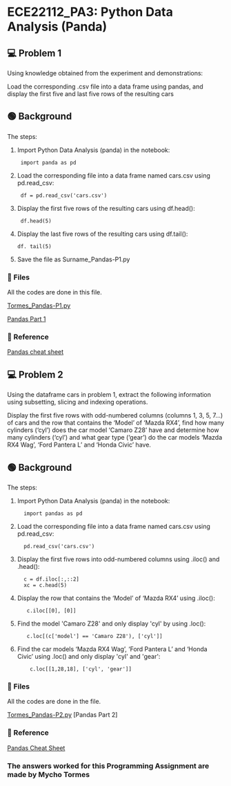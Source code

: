 # ECE22112_PA3: Python Data Analysis (Panda) 

## 💻 Problem 1
Using knowledge obtained from the experiment and demonstrations:

Load the corresponding .csv file into a data frame using pandas, and display the first five and last five rows of the resulting cars

## 🟢 Background
The steps:

1) Import Python Data Analysis (panda) in the notebook:
  
        import panda as pd

2) Load the corresponding file into a data frame named cars.csv using pd.read_csv:

        df = pd.read_csv('cars.csv')

3) Display the first five rows of the resulting cars using df.head():

        df.head(5)

4) Display the last five rows of the resulting cars using df.tail():

       df. tail(5)

5) Save the file as Surname_Pandas-P1.py

### 📌 Files
All the codes are done in this file. 
         
[Tormes_Pandas-P1.py](https://github.com/MychoTormes/ECE2112_PA3/blob/main/TORMES_Pandas-P1.py)

[Pandas Part 1](https://github.com/MychoTormes/ECE2112_PA3/blob/main/TORMES_Pandas-P1.ipynb)

### 📍 Reference

[Pandas cheat sheet](https://github.com/MychoTormes/ECE2112_PA3/blob/main/Pandas%20Cheat%20Sheet.pdf)

## 💻 Problem 2
Using the dataframe cars in problem 1, extract the following information using subsetting, slicing and indexing operations.

Display the first five rows with odd-numbered columns (columns 1, 3, 5, 7…) of cars and the row that contains the ‘Model’ of ‘Mazda RX4’, find how many cylinders (‘cyl’) does the car model ‘Camaro Z28’ have and determine how many cylinders (‘cyl’) and what gear type (‘gear’) do the car models ‘Mazda RX4 Wag’, ‘Ford Pantera L’ and ‘Honda Civic’ have.

## 🟢 Background
The steps:

1) Import Python Data Analysis (panda) in the notebook:

         import pandas as pd

2) Load the corresponding file into a data frame named cars.csv using pd.read_csv:
   
         pd.read_csv('cars.csv')

3) Display the first five rows into odd-numbered columns using .iloc() and .head():

         c = df.iloc[:,::2]
         xc = c.head(5)

5) Display the row that contains the ‘Model’ of ‘Mazda RX4’ using .iloc():

          c.iloc[[0], [0]]

6) Find the model 'Camaro Z28' and only display 'cyl' by using .loc():

          c.loc[(c['model'] == 'Camaro Z28'), ['cyl']]

7) Find the car models ‘Mazda RX4 Wag’, ‘Ford Pantera L’ and ‘Honda Civic’ using .loc() and only display 'cyl' and 'gear':

           c.loc[[1,28,18], ['cyl', 'gear']]

### 📌 Files
All the codes are done in the file.

  [Tormes_Pandas-P2.py](https://github.com/MychoTormes/ECE2112_PA3/blob/main/TORMES_Pandas-P2.py)
  [Pandas Part 2]

### 📍 Reference

[Pandas Cheat Sheet](https://github.com/MychoTormes/ECE2112_PA3/blob/main/Pandas%20Cheat%20Sheet.pdf)

### The answers worked for this Programming Assignment are made by Mycho Tormes

